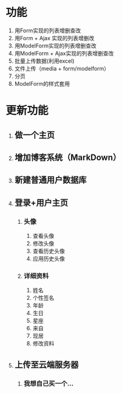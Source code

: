 # 功能

1. 用Form实现的列表增删查改
2. 用Form + Ajax 实现的列表增删改
3. 用ModelForm实现的列表增删查改
4. 用ModelForm + Ajax实现的列表增删查改
5. 批量上传数据(利用excel)
6. 文件上传（media + form/modelform）
7. 分页
8. ModelForm的样式套用

# 更新功能

1. ## 做一个主页
2. ## 增加博客系统（MarkDown）
3. ## 新建普通用户数据库
4. ## 登录+用户主页

    1. ### 头像

        1. 查看头像
        2. 修改头像
        3. 查看历史头像
        4. 应用历史头像
    2. ### 详细资料

        1. 姓名
        2. 个性签名
        3. 年龄
        4. 生日
        5. 星座
        6. 来自
        7. 现居
        8. 修改资料
5. ## 上传至云端服务器

    1. ### 我想自己买一个...
